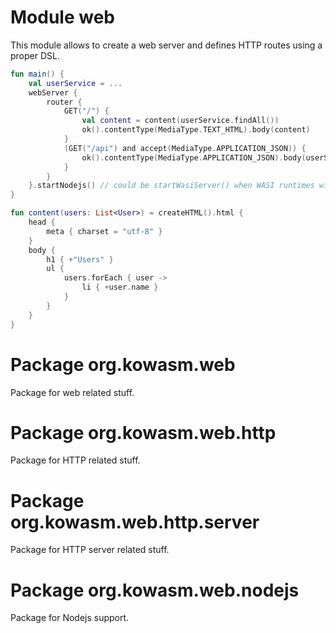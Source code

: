 # Module web

This module allows to create a web server and defines HTTP routes using a proper DSL.

```kotlin
fun main() {
    val userService = ...
    webServer {
        router {
            GET("/") {
                val content = content(userService.findAll())
                ok().contentType(MediaType.TEXT_HTML).body(content)
            }
            (GET("/api") and accept(MediaType.APPLICATION_JSON)) {
                ok().contentType(MediaType.APPLICATION_JSON).body(userService.findAll())
            }
        }
    }.startNodejs() // could be startWasiServer() when WASI runtimes will support WasmGC  
}

fun content(users: List<User>) = createHTML().html {
    head {
        meta { charset = "utf-8" }
    }
    body {
        h1 { +"Users" }
        ul {
            users.forEach { user ->
                li { +user.name }
            }
        }
    }
}
```

# Package org.kowasm.web

Package for web related stuff.

# Package org.kowasm.web.http

Package for HTTP related stuff.

# Package org.kowasm.web.http.server

Package for HTTP server related stuff.

# Package org.kowasm.web.nodejs

Package for Nodejs support.